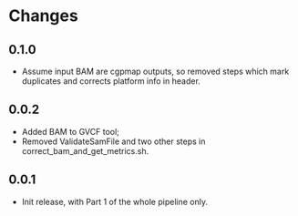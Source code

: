 # Changes

## 0.1.0

* Assume input BAM are cgpmap outputs, so removed steps which mark duplicates and corrects platform info in header.

## 0.0.2

* Added BAM to GVCF tool;
* Removed ValidateSamFile and two other steps in correct_bam_and_get_metrics.sh.

## 0.0.1

* Init release, with Part 1 of the whole pipeline only.
